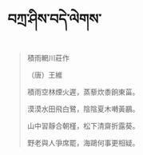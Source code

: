 # བཀྲ་ཤིས་བདེ་ལེགས་
> 積雨輞川莊作
> 
> （唐）王維
> 
> 積雨空林煙火遲，蒸藜炊黍餉東菑。
> 
> 漠漠水田飛白鷺，陰陰夏木囀黃鸝。
> 
> 山中習靜合朝槿，松下清齋折露葵。
> 
> 野老與人爭席罷，海鷗何事更相疑。
>